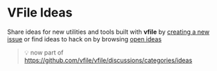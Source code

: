 # VFile Ideas

Share ideas for new utilities and tools built with **vfile** by
[creating a new issue](https://github.com/vfile/ideas/issues/new)
or find ideas to hack on by browsing
[open ideas](https://github.com/vfile/ideas/issues)

> :bulb: now part of https://github.com/vfile/vfile/discussions/categories/ideas
